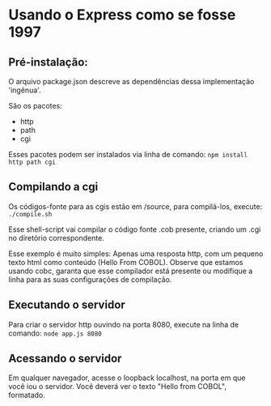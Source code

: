 # Usando o Express como se fosse 1997

## Pré-instalação:
O arquivo package.json descreve as dependências dessa implementação 'ingênua'.

São os pacotes:
  - http
  - path
  - cgi

Esses pacotes podem ser instalados via linha de comando:
    `npm install http path cgi`

## Compilando a cgi
Os códigos-fonte para as cgis estão em /source, para compilá-los, execute:
    `./compile.sh`

Esse shell-script vai compilar o código fonte .cob presente, criando um .cgi no diretório correspondente.

Esse exemplo é muito simples: Apenas uma resposta http, com um pequeno texto html como conteúdo (Hello From COBOL).
Observe que estamos usando cobc, garanta que esse compilador está presente ou modifique a linha para as suas configurações de compilação.
## Executando o servidor
Para criar o servidor http ouvindo na porta 8080, execute na linha de comando:
    `node app.js 8080`

## Acessando o servidor
Em qualquer navegador, acesse o loopback localhost, na porta em que você iou o servidor. Você deverá ver o texto "Hello from COBOL", formatado.